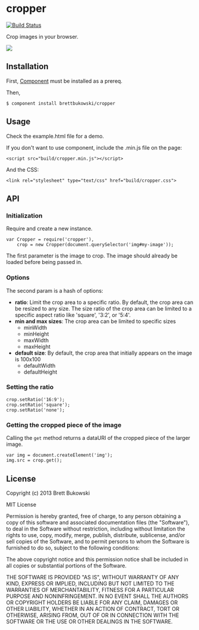 cropper
=======

[![Build Status](https://travis-ci.org/BrettBukowski/cropper.png?branch=master)](https://travis-ci.org/BrettBukowski/cropper)

Crop images in your browser.

![][pic]

## Installation

First, [Component] must be installed as a prereq.

Then,

    $ component install brettbukowski/cropper

## Usage

Check the example.html file for a demo.

If you don't want to use component, include the .min.js file on the page:

    <script src="build/cropper.min.js"></script>

And the CSS:

    <link rel="stylesheet" type="text/css" href="build/cropper.css">

## API

### Initialization

Require and create a new instance.

    var Cropper = require('cropper'),
        crop = new Cropper(document.querySelector('img#my-image'));

  The first parameter is the image to crop. The image should already be loaded before being passed in.

### Options

The second param is a hash of options:

- **ratio**: Limit the crop area to a specific ratio. By default, the crop area can be resized to any size. The size ratio of the crop area can be limited to a specific aspect ratio like 'square', '3:2', or '5:4'.
- **min and max sizes**: The crop area can be limited to specific sizes
  - minWidth
  - minHeight
  - maxWidth
  - maxHeight
- **default size**: By default, the crop area that initially appears on the image is 100x100
  - defaultWidth
  - defaultHeight

### Setting the ratio

    crop.setRatio('16:9');
    crop.setRatio('square');
    crop.setRatio('none');

### Getting the cropped piece of the image

Calling the `get` method returns a dataURI of the cropped piece of the larger image.

    var img = document.createElement('img');
    img.src = crop.get();


## License

Copyright (c) 2013 Brett Bukowski

MIT License

Permission is hereby granted, free of charge, to any person obtaining a copy of this software and associated documentation files (the "Software"), to deal in the Software without restriction, including without limitation the rights to use, copy, modify, merge, publish, distribute, sublicense, and/or sell copies of the Software, and to permit persons to whom the Software is furnished to do so, subject to the following conditions:

The above copyright notice and this permission notice shall be included in all copies or substantial portions of the Software.

THE SOFTWARE IS PROVIDED "AS IS", WITHOUT WARRANTY OF ANY KIND, EXPRESS OR IMPLIED, INCLUDING BUT NOT LIMITED TO THE WARRANTIES OF MERCHANTABILITY, FITNESS FOR A PARTICULAR PURPOSE AND NONINFRINGEMENT. IN NO EVENT SHALL THE AUTHORS OR COPYRIGHT HOLDERS BE LIABLE FOR ANY CLAIM, DAMAGES OR OTHER LIABILITY, WHETHER IN AN ACTION OF CONTRACT, TORT OR OTHERWISE, ARISING FROM, OUT OF OR IN CONNECTION WITH THE SOFTWARE OR THE USE OR OTHER DEALINGS IN THE SOFTWARE.



[pic]: https://dl.dropboxusercontent.com/u/302368/github/cropper.png
[component]: https://github.com/component/component/